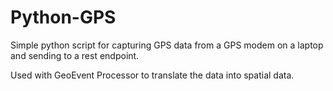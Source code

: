 # Python-GPS

Simple python script for capturing GPS data from a GPS modem on a laptop and sending to a rest endpoint. 

Used with GeoEvent Processor to translate the data into spatial data. 

